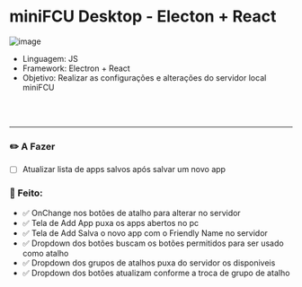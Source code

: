 # miniFCU Desktop - Electon + React

![image](https://github.com/user-attachments/assets/145537fa-bd57-419a-a342-85b9aebaf141)

- Linguagem: JS
- Framework: Electron + React
- Objetivo: Realizar as configurações e alterações do servidor local miniFCU

<br><br>

----

### ✏️ A Fazer
- [ ] Atualizar lista de apps salvos após salvar um novo app


### 📙 Feito:

- ✅ OnChange nos botões de atalho para alterar no servidor
- ✅ Tela de Add App puxa os apps abertos no pc
- ✅ Tela de Add Salva o novo app com o Friendly Name no servidor
- ✅ Dropdown dos botões buscam os botões permitidos para ser usado como atalho
- ✅ Dropdown dos grupos de atalhos puxa do servidor os disponiveis
- ✅ Dropdown dos botões atualizam conforme a troca de grupo de atalho
